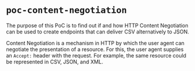 # `poc-content-negotiation`

The purpose of this PoC is to find out if and how HTTP Content Negotiation can be used to create endpoints that can deliver CSV alternatively to JSON.

Content Negotiation is a mechanism in HTTP by which the user agent can negotiate the presentation of a resource.
For this, the user agent supplies an `Accept:` header with the request.
For example, the same resource could be represented in CSV, JSON, and XML.
